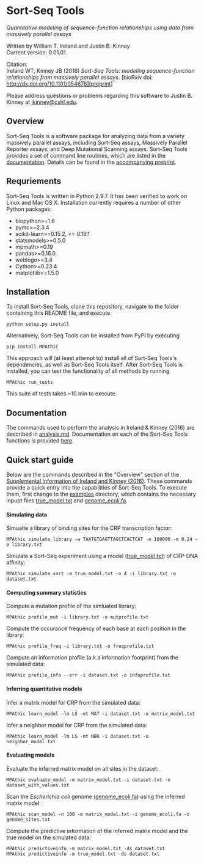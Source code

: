 Sort-Seq Tools 
========

*Quantitative modeling of sequence-function relationships using data from massively parallel assays*

Written by William T. Ireland and Justin B. Kinney  
Current version: 0.01.01  

Citation:  
Ireland WT, Kinney JB (2016) *Sort-Seq Tools: modeling sequence-function relationships from massively parallel assays.* [bioRxiv doi: http://dx.doi.org/10.1101/054676][preprint]

Please address questions or problems regarding this software to Justin B. Kinney at jkinney@cshl.edu.

## Overview

Sort-Seq Tools is a software package for analyzing data from a variety massively parallel assays, including Sort-Seq assays, Massively Parallel Reporter assays, and Deep Mutational Scanning assays. Sort-Seq Tools provides a set of command line routines, which are listed in the [documentation][documentation]. Details can be found in the [accompanying preprint][preprint].

## Requriements

Sort-Seq Tools is written in Python 2.9.7. It has been verified to work on Linux and Mac OS X. Installation currently requires a number of other Python packages:
* biopython>=1.6
* pymc>=2.3.4
* scikit-learn>=0.15.2, <= 0.16.1
* statsmodels>=0.5.0
* mpmath>=0.19
* pandas>=0.16.0
* weblogo>=3.4
* Cython>=0.23.4
* matplotlib<=1.5.0

## Installation

To install Sort-Seq Tools, clone this repository, navigate to the folder containing this README file, and execute

```
python setup.py install
```

Alternatively, Sort-Seq Tools can be installed from PyPI by executing

```
pip install MPAthic
```

This approach will (at least attempt to) install all of Sort-Seq Tools's dependencies, as well as Sort-Seq Tools itself. After Sort-Seq Tools is installed, you can test the functionality of all methods by running

```
MPAthic run_tests
```

This suite of tests takes ~10 min to execute. 

## Documentation

The commands used to perform the analysis in Ireland & Kinney (2016) are described in [analysis.md](analysis.md). Documentation on each of the Sort-Seq Tools functions is provided [here][documentation].

## Quick start guide

Below are the commands described in the "Overview" section of the [Supplemental Information of Ireland and Kinney (2016)](http://biorxiv.org/content/early/2016/05/21/054676.figures-only). These commands provide a quick entry into the capabilities of Sort-Seq Tools. To execute them, first change to the [examples](examples/) directory, which contains the necessary inpupt files [true_model.txt](examples/true_model.txt) and [genome_ecoli.fa](examples/genome_ecoli.fa). 

#### Simulating data

Simualte a library of binding sites for the CRP transcription factor:
```
MPAthic simulate_library -w TAATGTGAGTTAGCTCACTCAT -n 100000 -m 0.24 -o library.txt
```

Simulate a Sort-Seq experiment using a model ([true_model.txt](examples/true_model.txt)) of CRP-DNA affinity:
```
MPAthic simulate_sort -m true_model.txt -n 4 -i library.txt -o dataset.txt
```

#### Computing summary statistics

Compute a mutation profile of the simluated library:
```
MPAthic profile_mut -i library.txt -o mutprofile.txt
```

Compute the occurance frequency of each base at each position in the library:
```
MPAthic profile_freq -i library.txt -o freqprofile.txt
```

Compute an information profile (a.k.a information footprint) from the simulated data:
```
MPAthic profile_info --err -i dataset.txt -o infoprofile.txt
```

#### Inferring quantitative models

Infer a matrix model for CRP from the simulated data:
```
MPAthic learn_model -lm LS -mt MAT -i dataset.txt -o matrix_model.txt
```

Infer a neighbor model for CRP from the simulated data:
```
MPAthic learn_model -lm LS -mt NBR -i dataset.txt -o neighbor_model.txt
```

#### Evaluating models

Evaluate the inferred matrix model on all sites in the dataset:
```
MPAthic evaluate_model -m matrix_model.txt -i dataset.txt -o dataset_with_values.txt
```

Scan the *Escherichia coli* genome ([genome_ecoli.fa](examples/genome_ecoli.fa)) using the inferred matrix model:
```
MPAthic scan_model -n 100 -m matrix_model.txt -i genome_ecoli.fa -o genome_sites.txt
```

Compute the predictive information of the inferred matrix model and the true model on the simulated data:
```
MPAthic predictiveinfo -m matrix_model.txt -ds dataset.txt
MPAthic predictiveinfo -m true_model.txt -ds dataset.txt
```

[documentation]: http://jbkinney.github.io/MPAthic/
[preprint]: http://biorxiv.org/content/early/2016/05/21/054676


